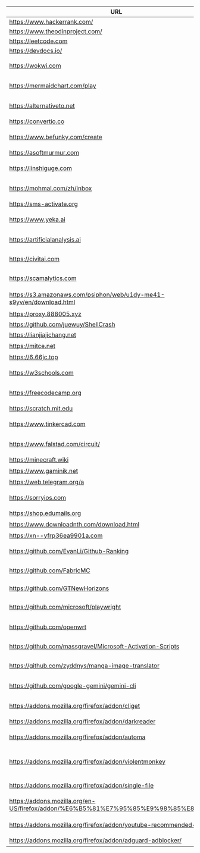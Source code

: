 
| URL                                                                                  | Description                 |
| ------------------------------------------------------------------------------------ | --------------------------- |
| https://www.hackerrank.com/                                                          | hackrank                    |
| https://www.theodinproject.com/                                                      | theodinproject              |
| https://leetcode.com                                                                 | Leetcode                    |
| https://devdocs.io/                                                                  | devdocs                     |
| https://wokwi.com                                                                    | 在线电路与固件仿真                   |
| https://mermaidchart.com/play                                                        | Mermaid 在线编辑器与预览            |
| https://alternativeto.net                                                            | 查找软件替代品与用户评价                |
| https://convertio.co                                                                 | 格式在线文件转换                    |
| https://www.befunky.com/create                                                       | 在线图片编辑与拼图                   |
| https://asoftmurmur.com                                                              | 白噪音/环境音                     |
| https://linshiguge.com                                                               | 临时邮箱（一次性邮箱）                 |
| https://mohmal.com/zh/inbox                                                          | 临时邮箱服务（网页收件）                |
| https://sms-activate.org                                                             | 虚拟号码接码平台                    |
| https://www.yeka.ai                                                                  | 野卡-虚拟信用卡服务                  |
| https://artificialanalysis.ai                                                        | AI 模型排行榜与对比                 |
| https://civitai.com                                                                  | Stable Diffusion 模型/LoRA 社区 |
| https://scamalytics.com                                                              | IP 风险评分与欺诈检测                |
| https://s3.amazonaws.com/psiphon/web/u1dy-me41-s9yv/en/download.html                 | Psiphon（赛风）下载               |
| https://proxy.888005.xyz                                                             | 代理检测                        |
| https://github.com/juewuy/ShellCrash                                                 | ShellCrash                  |
| https://lianjiajichang.net                                                           | lianjia机场                   |
| https://mitce.net                                                                    | mitce机场                     |
| https://6.66jc.top                                                                   | nb机场                        |
| https://w3schools.com                                                                | Web 开发教程与示例                 |
| https://freecodecamp.org                                                             | 免费编程课程与项目                   |
| https://scratch.mit.edu                                                              | 少女图形化编程                     |
| https://www.tinkercad.com                                                            | 在线 3D 建模与电路设计               |
| https://www.falstad.com/circuit/                                                     | 交互式电路仿真与可视化                 |
| https://minecraft.wiki                                                               | Minecraft 维基                |
| https://www.gaminik.net                                                              | 屏幕实时翻译器                     |
| https://web.telegram.org/a                                                           | Telegram 网页版                |
| https://sorryios.com                                                                 | 代订阅服务与共享订阅账户平台              |
| https://shop.edumails.org                                                            | 教育邮箱购买                      |
| https://www.downloadnth.com/download.html                                            | 软件下载站                       |
| https://xn--yfrp36ea9901a.com                                                        | gougou机场                    |
| https://github.com/EvanLi/Github-Ranking                                             | GitHub 仓库/开发者排名             |
| https://github.com/FabricMC                                                          | Minecraft Modding 工具链       |
| https://github.com/GTNewHorizons                                                     | Minecraft GT New Horizons   |
| https://github.com/microsoft/playwright                                              | 浏览器自动化与端到端测试                |
| https://github.com/openwrt                                                           | 路由器/嵌入式 Linux 系统            |
| https://github.com/massgravel/Microsoft-Activation-Scripts                           | Windows/Office 激活脚本（MAS）    |
| https://github.com/zyddnys/manga-image-translator                                    | 离线漫画 OCR 翻译工具               |
| https://github.com/google-gemini/gemini-cli                                          | Gemini 命令行客户端               |
| https://addons.mozilla.org/firefox/addon/cliget                                      | 复制 cURL/wget 下载命令           |
| https://addons.mozilla.org/firefox/addon/darkreader                                  | 全站暗色模式                      |
| https://addons.mozilla.org/firefox/addon/automa                                      | 浏览器自动化工作流工具                 |
| https://addons.mozilla.org/firefox/addon/violentmonkey                               | 用户脚本管理器（Tampermonkey 替代）    |
| https://addons.mozilla.org/firefox/addon/single-file                                 | 将网页打包为单一 HTML               |
| https://addons.mozilla.org/en-US/firefox/addon/%E6%B5%81%E7%95%85%E9%98%85%E8%AF%BB/ | 流畅阅读(沉浸式翻译开源版本)             |
| https://addons.mozilla.org/firefox/addon/youtube-recommended-videos/                 | 隐藏YouTube分散注意力的元素           |
| https://addons.mozilla.org/firefox/addon/adguard-adblocker/                          | 强大的广告拦截器                    |
